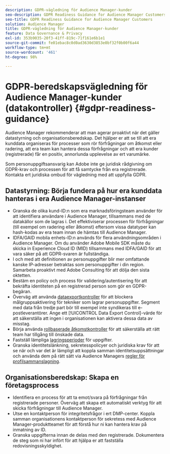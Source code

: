 ```yaml
---
description: GDPR-vägledning för Audience Manager-kunder
seo-description: GDPR Readiness Guidance for Audience Manager Customers
seo-title: GDPR Readiness Guidance for Audience Manager Customers
solution: Audience Manager
title: GDPR-vägledning för Audience Manager-kunder
feature: Data Governance & Privacy
exl-id: 353b9035-20f3-41ff-819c-71f161e6b1e1
source-git-commit: fe01ebac8c0d0ad3630d3853e0bf32f0b00f6a44
workflow-type: tm+mt
source-wordcount: '461'
ht-degree: 98%

---
```


# GDPR-beredskapsvägledning för Audience Manager-kunder (datakontroller) {#gdpr-readiness-guidance}

Audience Manager rekommenderar att man agerar proaktivt när det gäller datastyrning och organisationsberedskap. Det hjälper er att se till att era kunddata organiseras för processer som rör förfrågningar om åtkomst eller radering, att era team kan hantera dessa förfrågningar och att era kunder (registrerade) får en positiv, annorlunda upplevelse av ert varumärke.

Som personuppgiftsansvarig kan Adobe inte ge juridisk rådgivning om GDPR-krav och processen för att få samtycke från era registrerade. Kontakta ert juridiska ombud för vägledning med att uppfylla GDPR.

## Datastyrning: Börja fundera på hur era kunddata hanteras i era Audience Manager-instanser

* Granska de olika kund-ID:n som era marknadsföringsteam använder för att identifiera användare i Audience Manager, tillsammans med de datakällor som de lagras i. Det effektiviserar processen för förfrågningar (till exempel om radering eller åtkomst) eftersom vissa datatyper kan hash-kodas av era team innan de hämtas till Audience Manager.
* IDFA/GAID mobila enhets-ID:n används för flera användningsområden i Audience Manager. Om du använder Adobe Mobile SDK måste du skicka in Experience Cloud ID (MID) tillsammans med IDFA/GAID för att vara säker på att GDPR-svaren är fullständiga.
* I och med att definitionen av personuppgifter blir mer omfattande kanske IP-adresser betraktas som personuppgifter i din region. Samarbeta proaktivt med Adobe Consulting för att dölja den sista oktetten.
* Bestäm en policy och process för validering/autentisering för att bekräfta identiteten på en registrerad person som gör en GDPR-begäran.
* Överväg att använda [dataexportkontroller](../../features/data-export-controls.md) för att blockera målgruppsaktivering för tekniker som lagrar personuppgifter. Segment med data från tredje part bör till exempel inte syndikeras till e-postleverantörer. Ange ett [!UICONTROL Data Export Control]-värde för att säkerställa att ingen i organisationen kan aktivera dessa data av misstag.
* Börja använda [rollbaserade åtkomstkontroller](../../features/administration/administration-overview.md) för att säkerställa att rätt team har tillgång till önskade data.
* Fastställ lämpliga [lagringsperioder](../../faq/faq-privacy.md#data-retention-faq) för uppgifter.
* Granska identitetslänkning, sekretesspolicyer och juridiska krav för att se när och var det är lämpligt att koppla samman identitetsuppsättningar och använda dem på rätt sätt via Audience Managers [regler för profilsammanslagning](../../features/profile-merge-rules/merge-rules-overview.md).

## Organisationsberedskap: Skapa en företagsprocess

* Identifiera en process för att ta emot/svara på förfrågningar från registrerade personer. Överväg att skapa ett automatiskt verktyg för att skicka förfrågningar till Audience Manager.
* Utse en kontaktperson för integritetsfrågor i ert DMP-center. Koppla samman organisationens kontaktperson för sekretess med Audience Manager-produktteamet för att förstå hur ni kan hantera krav på inmatning av ID.
* Granska uppgifterna innan de delas med den registrerade. Dokumentera de steg som ni har infört för att hjälpa er att fastställa redovisningsskyldighet.
